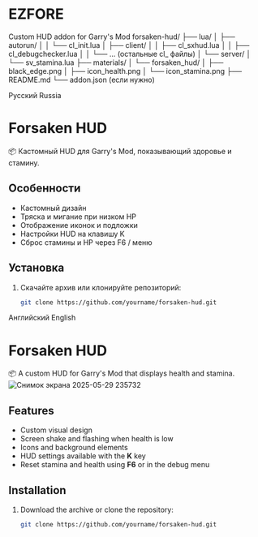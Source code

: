 # EZFORE
Custom HUD addon for Garry's Mod
forsaken-hud/
├── lua/
│   ├── autorun/
│   │   └── cl_init.lua
│   ├── client/
│   │   ├── cl_sxhud.lua
│   │   ├── cl_debugchecker.lua
│   │   └── ... (остальные cl_ файлы)
│   └── server/
│       └── sv_stamina.lua
├── materials/
│   └── forsaken_hud/
│       ├── black_edge.png
│       ├── icon_health.png
│       └── icon_stamina.png
├── README.md
└── addon.json (если нужно)

Русский Russia
# Forsaken HUD

📦 Кастомный HUD для Garry's Mod, показывающий здоровье и стамину.

## Особенности

- Кастомный дизайн
- Тряска и мигание при низком HP
- Отображение иконок и подложки
- Настройки HUD на клавишу K
- Сброс стамины и HP через F6 / меню

## Установка

1. Скачайте архив или клонируйте репозиторий:
   ```bash
   git clone https://github.com/yourname/forsaken-hud.git

Английский English
# Forsaken HUD

📦 A custom HUD for Garry's Mod that displays health and stamina.![Снимок экрана 2025-05-29 235732](https://github.com/user-attachments/assets/08cc7398-c005-438b-9943-46d49ac482e9)


## Features

- Custom visual design
- Screen shake and flashing when health is low
- Icons and background elements
- HUD settings available with the **K** key
- Reset stamina and health using **F6** or in the debug menu

## Installation

1. Download the archive or clone the repository:
   ```bash
   git clone https://github.com/yourname/forsaken-hud.git

